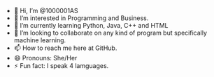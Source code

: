 - 👋 Hi, I’m @1000001AS
- 👀 I’m interested in Programming and Business.
- 🌱 I’m currently learning Python, Java, C++ and HTML
- 💞️ I’m looking to collaborate on any kind of program but specifically machine learning.
- 📫 How to reach me here at GitHub.
- 😄 Pronouns: She/Her
- ⚡ Fun fact: I speak 4 lamguages.

<!---
1000001AS/1000001AS is a ✨ special ✨ repository because its `README.md` (this file) appears on your GitHub profile.
You can click the Preview link to take a look at your changes.
--->
